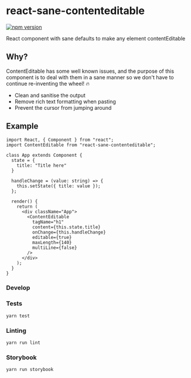 # react-sane-contenteditable

[![npm version](https://badge.fury.io/js/react-sane-contenteditable.svg)](https://badge.fury.io/js/react-sane-contenteditable)

React component with sane defaults to make any element contentEditable

## Why?

ContentEditable has some well known issues, and the purpose of this component is to deal with them in a sane manner so we don't have to continue re-inventing the wheel! 🔥

* Clean and sanitise the output
* Remove rich text formatting when pasting
* Prevent the cursor from jumping around

## Example

```tsx
import React, { Component } from "react";
import ContentEditable from "react-sane-contenteditable";

class App extends Component {
  state = {
    title: "Title here"
  }

  handleChange = (value: string) => {
    this.setState({ title: value });
  };

  render() {
    return (
      <div className="App">
        <ContentEditable
          tagName="h1"
          content={this.state.title}
          onChange={this.handleChange}
          editable={true}
          maxLength={140}
          multiLine={false}
        />
      </div>
    );
  }
}
```

### Develop

### Tests
`yarn test`

### Linting
`yarn run lint`

### Storybook
`yarn run storybook`

